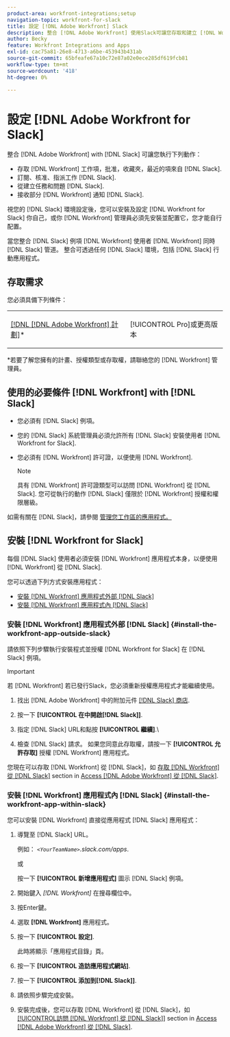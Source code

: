 ```yaml
---
product-area: workfront-integrations;setup
navigation-topic: workfront-for-slack
title: 設定 [!DNL Adobe Workfront] Slack
description: 整合 [!DNL Adobe Workfront] 使用Slack可讓您存取和建立 [!DNL Workfront] 工作項、批准、收藏夾、最近Slack的項。
author: Becky
feature: Workfront Integrations and Apps
exl-id: cac75a81-26e8-4713-a6be-453943b431ab
source-git-commit: 65bfeafe67a10c72e87a02e0ece285df619fcb81
workflow-type: tm+mt
source-wordcount: '418'
ht-degree: 0%

---
```


# 設定 [!DNL Adobe Workfront for Slack]

整合 [!DNL Adobe Workfront] with [!DNL Slack] 可讓您執行下列動作：

* 存取 [!DNL Workfront] 工作項，批准，收藏夾，最近的項來自 [!DNL Slack].
* 訂閱、核准、指派工作 [!DNL Slack].
* 從建立任務和問題 [!DNL Slack].
* 接收部分 [!DNL Workfront] 通知 [!DNL Slack].

視您的 [!DNL Slack] 環境設定後，您可以安裝及設定 [!DNL Workfront for Slack] 你自己，或你 [!DNL Workfront] 管理員必須先安裝並配置它，您才能自行配置。

當您整合 [!DNL Slack] 例項 [!DNL Workfront] 使用者 [!DNL Workfront] 同時 [!DNL Slack] 管道。 整合可透過任何 [!DNL Slack] 環境，包括 [!DNL Slack] 行動應用程式。

## 存取需求

您必須具備下列條件：

<table style="table-layout:auto"> 
 <col> 
 </col> 
 <col> 
 </col> 
 <tbody> 
  <tr> 
   <td role="rowheader"><a href="https://www.workfront.com/plans" target="_blank">[!DNL [!DNL Adobe Workfront] 計劃]</a>*</td> 
   <td> <p>[!UICONTROL Pro]或更高版本</p> </td> 
  </tr> 
 </tbody> 
</table>

&#42;若要了解您擁有的計畫、授權類型或存取權，請聯絡您的 [!DNL Workfront] 管理員。

## 使用的必要條件 [!DNL Workfront] with [!DNL Slack]

* 您必須有 [!DNL Slack] 例項。
* 您的 [!DNL Slack] 系統管理員必須允許所有 [!DNL Slack] 安裝使用者 [!DNL Workfront for Slack].
* 您必須有 [!DNL Workfront] 許可證，以便使用 [!DNL Workfront].

   >[!NOTE]
   >
   >具有 [!DNL Workfront] 許可證類型可以訪問 [!DNL Workfront] 從 [!DNL Slack]. 您可從執行的動作 [!DNL Slack] 僅限於 [!DNL Workfront] 授權和權限層級。

如需有關在 [!DNL Slack]，請參閱 [管理您工作區的應用程式。](https://get.slack.help/hc/en-us/articles/222386767-Manage-apps-for-your-workspace)

## 安裝 [!DNL Workfront for Slack]

每個 [!DNL Slack] 使用者必須安裝 [!DNL Workfront] 應用程式本身，以便使用 [!DNL Workfront] 從 [!DNL Slack].

您可以透過下列方式安裝應用程式：

* [安裝 [!DNL Workfront] 應用程式外部 [!DNL Slack]](#install-the-workfront-app-outside-slack-install-the-workfront-app-outside-slack)
* [安裝 [!DNL Workfront] 應用程式內 [!DNL Slack]](#install-the-workfront-app-within-slack-install-the-workfront-app-within-slack)

### 安裝 [!DNL Workfront] 應用程式外部 [!DNL Slack] {#install-the-workfront-app-outside-slack}

請依照下列步驟執行安裝程式並授權 [!DNL Workfront for Slack] 在 [!DNL Slack] 例項。

>[!IMPORTANT]
>
>若 [!DNL Workfront] 若已發行Slack，您必須重新授權應用程式才能繼續使用。

1. 找出 [!DNL Adobe Workfront] 中的附加元件 [[!DNL Slack] 商店](https://workfront.slack.com/apps/A7CLAMVNW-adobe-workfront?tab=more_info).

1. 按一下 **[!UICONTROL 在中開啟[!DNL Slack]]**.

1. 指定 [!DNL Slack] URL和點按 **[!UICONTROL 繼續]**.\

1. 檢查 [!DNL Slack] 請求。 如果您同意此存取權，請按一下 **[!UICONTROL 允許存取]** 授權 [!DNL Workfront] 應用程式。

您現在可以存取 [!DNL Workfront] 從 [!DNL Slack]，如 [存取 [!DNL Workfront] 從 [!DNL Slack]](../../workfront-integrations-and-apps/using-workfront-with-slack/access-workfront-from-slack.md#viewing-all-available-commands) section in [Access [!DNL Adobe Workfront] 從 [!DNL Slack]](../../workfront-integrations-and-apps/using-workfront-with-slack/access-workfront-from-slack.md).

### 安裝 [!DNL Workfront] 應用程式內 [!DNL Slack] {#install-the-workfront-app-within-slack}

您可以安裝 [!DNL Workfront] 直接從應用程式 [!DNL Slack] 應用程式：

1. 導覽至 [!DNL Slack] URL。

   例如： *`<YourTeamName>`.slack.com/apps*.

   或

   按一下 **[!UICONTROL 新增應用程式]** 圖示 [!DNL Slack] 例項。

1. 開始鍵入 *[!DNL Workfront]* 在搜尋欄位中。
1. 按Enter鍵。
1. 選取 **[!DNL Workfront]** 應用程式。
1. 按一下 **[!UICONTROL 設定]**.

   此時將顯示「應用程式目錄」頁。

1. 按一下 **[!UICONTROL 造訪應用程式網站]**.
1. 按一下 **[!UICONTROL 添加到[!DNL Slack]]**.
1. 請依照步驟完成安裝。
1. 安裝完成後，您可以存取 [!DNL Workfront] 從 [!DNL Slack]，如 [[!UICONTROL訪問 [!DNL Workfront] 從 [!DNL Slack]]](../../workfront-integrations-and-apps/using-workfront-with-slack/access-workfront-from-slack.md#viewing-all-available-commands) section in [Access [!DNL Adobe Workfront] 從 [!DNL Slack]](../../workfront-integrations-and-apps/using-workfront-with-slack/access-workfront-from-slack.md).
